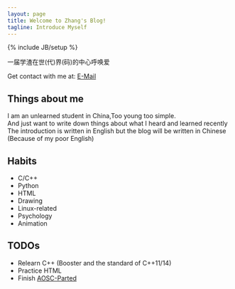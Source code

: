 ```yaml
---
layout: page
title: Welcome to Zhang's Blog!
tagline: Introduce Myself
---
```

{% include JB/setup %}

一届学渣在世(代)界(码)的中心呼唤爱

Get contact with me at: [E-Mail](mailto:sternwzhang@outlook.com)

## Things about me
I am an unlearned student in China,Too young too simple.     
And just want to write down things about what I heard and learned recently    
The introduction is written in English but the blog will be written in Chinese 
(Because of my poor English)    
## Habits   
- C/C++
- Python
- HTML
- Drawing
- Linux-related
- Psychology
- Animation

## TODOs
- Relearn C++ (Booster and the standard of C++11/14)
- Practice HTML
- Finish [AOSC-Parted](https://github.com/AOSC-Dev/AOSC-Parted)
